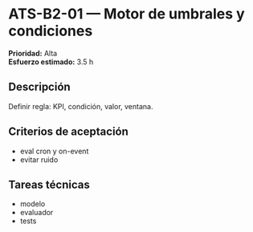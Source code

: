 # ATS-B2-01 — Motor de umbrales y condiciones

**Prioridad:** Alta  
**Esfuerzo estimado:** 3.5 h

## Descripción
Definir regla: KPI, condición, valor, ventana.

## Criterios de aceptación
- eval cron y on-event
- evitar ruido

## Tareas técnicas
- modelo
- evaluador
- tests

